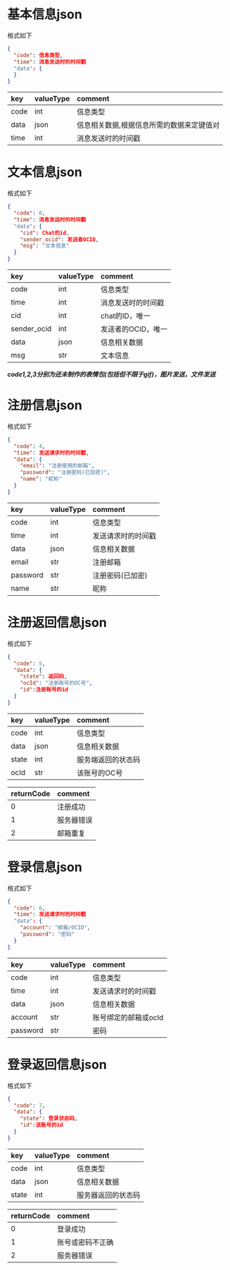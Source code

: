 ﻿# 基本信息json

格式如下

```json
{
  "code": 信息类型,
  "time": 消息发送时的时间戳
  "data": {
  }
}
```

| key  | valueType | comment                 |
|:-----|:----------|:------------------------|
| code | int       | 信息类型                    |
| data | json      | 信息相关数据,根据信息所需的数据来定键值对   |
| time | int       | 消息发送时的时间戳               |

# 文本信息json

格式如下

```json
{
  "code": 0,
  "time": 消息发送时的时间戳
  "data": {
    "cid": Chat的id,
    "sender_ocid": 发送者OCID,
    "msg": "文本信息"
  }
}
```

| key       | valueType | comment    |
|:----------|:----------|:-----------|
| code      | int       | 信息类型       |
| time      | int       | 消息发送时的时间戳  |
| cid       | int       | chat的ID，唯一 |
| sender_ocid | int       | 发送者的OCID，唯一  |
| data      | json      | 信息相关数据     |
| msg       | str       | 文本信息       |

***code1,2,3分别为还未制作的表情包(包括但不限于gif)，图片发送，文件发送***

# 注册信息json

格式如下

```json
{
  "code": 4,
  "time": 发送请求时的时间戳,
  "data": {
    "email": "注册使用的邮箱",
    "password": "注册密码(已加密)",
    "name": "昵称"
  }
}
```

| key      | valueType | comment   |
|:---------|:----------|:----------|
| code     | int       | 信息类型      |
| time     | int       | 发送请求时的时间戳 |
| data     | json      | 信息相关数据    |
| email     | str       | 注册邮箱      |
| password | str       | 注册密码(已加密)      |
| name     | str       | 昵称        |

# 注册返回信息json

格式如下

```json
{
  "code": 5,
  "data": {
    "state": 返回码,
    "ocId": "注册账号的OC号",
    "id":注册账号的id
  }
}
```

| key   | valueType | comment   |
|:------|:----------|:----------|
| code  | int       | 信息类型      |
| data  | json      | 信息相关数据    |
| state | int       | 服务端返回的状态码 |
| ocId  | str       | 该账号的OC号   |

| returnCode | comment |
|:-----------|:--------|
| 0          | 注册成功    |
| 1          | 服务器错误   |
| 2          | 邮箱重复    |

# 登录信息json

格式如下
```json
{
  "code": 6,
  "time": 发送请求时的时间戳
  "data": {
    "account": "邮箱/OCID",
    "password": "密码"
  }
}
```

| key      | valueType | comment   |
|:---------|:----------|:----------|
| code     | int       | 信息类型      |
| time     | int       | 发送请求时的时间戳 |
| data     | json      | 信息相关数据    |
| account     | str       | 账号绑定的邮箱或ocId      |
| password | str       | 密码        |

# 登录返回信息json

格式如下

```json
{
  "code": 7,
  "data": {
    "state": 登录状态码,
    "id":该账号的id
  }
}
```

| key   | valueType | comment   |
|:------|:----------|:----------|
| code  | int       | 信息类型      |
| data  | json      | 信息相关数据    |
| state | int       | 服务器返回的状态码 |

| returnCode | comment  |
|:-----------|:---------|
| 0          | 登录成功     |
| 1          | 账号或密码不正确 |
| 2          | 服务器错误    |
